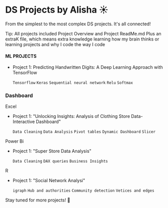 # DS Projects by Alisha ☀️

From the simplest to the most complex DS projects.
It's all connected!

Tip: All projects included Project Overview and Project ReadMe.md Plus an extraK file, which means extra knowledge learning how my brain thinks or learning projects and why I code the way I code

#### ML PROJECTS
- Project 1: Predicting Handwritten Digits: A Deep Learning Approach with TensorFlow

  `Tensorflow` `Keras` `Sequential neural network` `Relu` `Softmax`
  
### Dashboard 
Excel 
- Project 1: "Unlocking Insights: Analysis of Clothing Store Data-Interactive Dashboard"
  
  `Data Cleaning` `Data Analysis` `Pivot tables` `Dynamic Dashboard` `Slicer`

Power Bi
- Project 1: "Super Store Data Analysis"
  
  `Data Cleaning` `DAX queries` `Business Insights`

R
- Project 1: "Social Network Analysi"
  
  `igraph` `Hub and authorities` `Community detection` `Vetices and edges`
  


Stay tuned for more projects! 🚀
